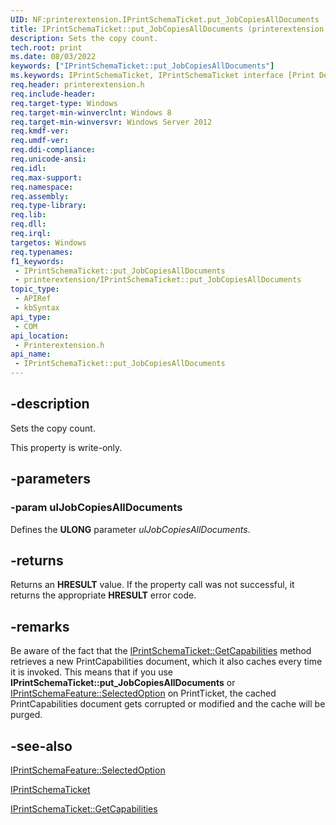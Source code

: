 ```yaml
---
UID: NF:printerextension.IPrintSchemaTicket.put_JobCopiesAllDocuments
title: IPrintSchemaTicket::put_JobCopiesAllDocuments (printerextension.h)
description: Sets the copy count.
tech.root: print
ms.date: 08/03/2022
keywords: ["IPrintSchemaTicket::put_JobCopiesAllDocuments"]
ms.keywords: IPrintSchemaTicket, IPrintSchemaTicket interface [Print Devices],JobCopiesAllDocuments property, IPrintSchemaTicket.JobCopiesAllDocuments, IPrintSchemaTicket.put_JobCopiesAllDocuments, IPrintSchemaTicket::JobCopiesAllDocuments, IPrintSchemaTicket::put_JobCopiesAllDocuments, JobCopiesAllDocuments property [Print Devices], JobCopiesAllDocuments property [Print Devices],IPrintSchemaTicket interface, print.iprintschematicket_put_jobcopiesalldocuments, printerextension/IPrintSchemaTicket::JobCopiesAllDocuments, printerextension/IPrintSchemaTicket::put_JobCopiesAllDocuments, put_JobCopiesAllDocuments
req.header: printerextension.h
req.include-header: 
req.target-type: Windows
req.target-min-winverclnt: Windows 8
req.target-min-winversvr: Windows Server 2012
req.kmdf-ver: 
req.umdf-ver: 
req.ddi-compliance: 
req.unicode-ansi: 
req.idl: 
req.max-support: 
req.namespace: 
req.assembly: 
req.type-library: 
req.lib: 
req.dll: 
req.irql: 
targetos: Windows
req.typenames: 
f1_keywords:
 - IPrintSchemaTicket::put_JobCopiesAllDocuments
 - printerextension/IPrintSchemaTicket::put_JobCopiesAllDocuments
topic_type:
 - APIRef
 - kbSyntax
api_type:
 - COM
api_location:
 - Printerextension.h
api_name:
 - IPrintSchemaTicket::put_JobCopiesAllDocuments
---
```


## -description

Sets the copy count.

This property is write-only.

## -parameters

### -param ulJobCopiesAllDocuments

Defines the **ULONG** parameter *ulJobCopiesAllDocuments*.

## -returns

Returns an **HRESULT** value. If the property call was not successful, it returns the appropriate **HRESULT** error code.

## -remarks

Be aware of the fact that the [IPrintSchemaTicket::GetCapabilities](./nf-printerextension-iprintschematicket-getcapabilities.md)  method retrieves a new PrintCapabilities document, which it also caches every time it is invoked. This means that if you use **IPrintSchemaTicket::put_JobCopiesAllDocuments** or [IPrintSchemaFeature::SelectedOption](./nf-printerextension-iprintschemafeature-put_selectedoption.md) on PrintTicket, the cached PrintCapabilities document gets corrupted or modified and the cache will be purged.

## -see-also

[IPrintSchemaFeature::SelectedOption](./nf-printerextension-iprintschemafeature-put_selectedoption.md)

[IPrintSchemaTicket](./nn-printerextension-iprintschematicket.md)

[IPrintSchemaTicket::GetCapabilities](./nf-printerextension-iprintschematicket-getcapabilities.md)